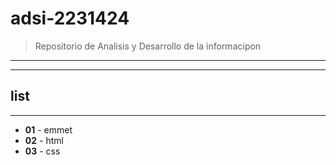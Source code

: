 # adsi-2231424
>Repositorio de Analisis y Desarrollo de la informacipon
---
---
## list
---
- **01** - emmet 
- **02** - html
- **03** - css